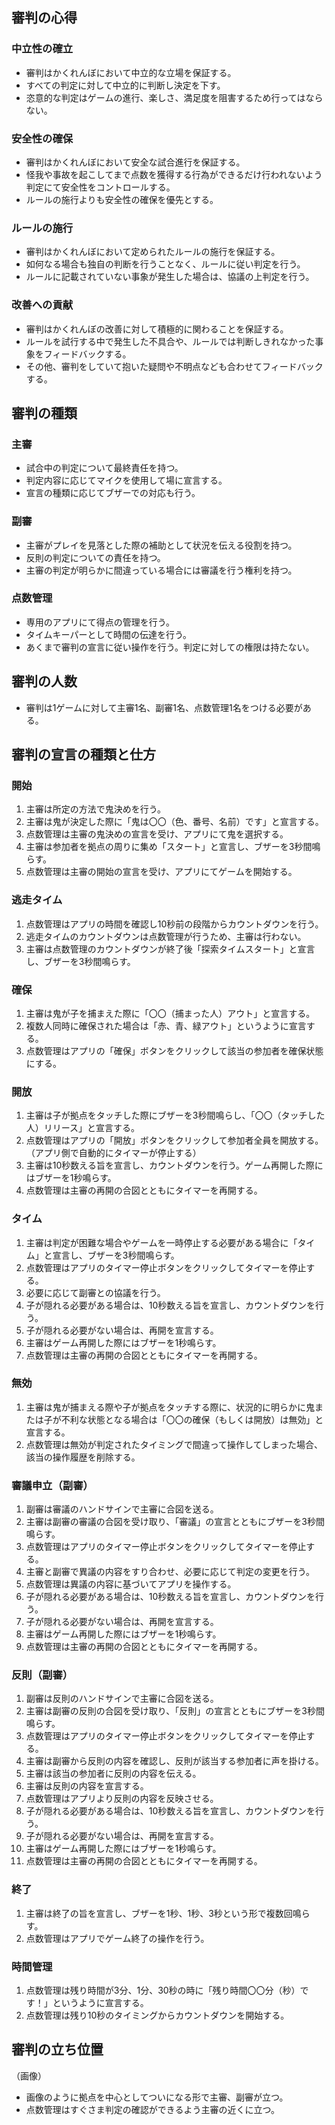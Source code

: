 ## 審判の心得
### 中立性の確立
- 審判はかくれんぼにおいて中立的な立場を保証する。
- すべての判定に対して中立的に判断し決定を下す。
- 恣意的な判定はゲームの進行、楽しさ、満足度を阻害するため行ってはならない。

### 安全性の確保
- 審判はかくれんぼにおいて安全な試合進行を保証する。
- 怪我や事故を起こしてまで点数を獲得する行為ができるだけ行われないよう判定にて安全性をコントロールする。
- ルールの施行よりも安全性の確保を優先とする。

### ルールの施行
- 審判はかくれんぼにおいて定められたルールの施行を保証する。
- 如何なる場合も独自の判断を行うことなく、ルールに従い判定を行う。
- ルールに記載されていない事象が発生した場合は、協議の上判定を行う。

### 改善への貢献
- 審判はかくれんぼの改善に対して積極的に関わることを保証する。
- ルールを試行する中で発生した不具合や、ルールでは判断しきれなかった事象をフィードバックする。
- その他、審判をしていて抱いた疑問や不明点なども合わせてフィードバックする。

## 審判の種類
### 主審
- 試合中の判定について最終責任を持つ。
- 判定内容に応じてマイクを使用して場に宣言する。
- 宣言の種類に応じてブザーでの対応も行う。

### 副審
- 主審がプレイを見落とした際の補助として状況を伝える役割を持つ。
- 反則の判定についての責任を持つ。
- 主審の判定が明らかに間違っている場合には審議を行う権利を持つ。

### 点数管理
- 専用のアプリにて得点の管理を行う。
- タイムキーパーとして時間の伝達を行う。
- あくまで審判の宣言に従い操作を行う。判定に対しての権限は持たない。

## 審判の人数
- 審判は1ゲームに対して主審1名、副審1名、点数管理1名をつける必要がある。

## 審判の宣言の種類と仕方
### 開始
1. 主審は所定の方法で鬼決めを行う。
1. 主審は鬼が決定した際に「鬼は〇〇（色、番号、名前）です」と宣言する。
1. 点数管理は主審の鬼決めの宣言を受け、アプリにて鬼を選択する。
1. 主審は参加者を拠点の周りに集め「スタート」と宣言し、ブザーを3秒間鳴らす。
1. 点数管理は主審の開始の宣言を受け、アプリにてゲームを開始する。

### 逃走タイム
1. 点数管理はアプリの時間を確認し10秒前の段階からカウントダウンを行う。
1. 逃走タイムのカウントダウンは点数管理が行うため、主審は行わない。
1. 主審は点数管理のカウントダウンが終了後「探索タイムスタート」と宣言し、ブザーを3秒間鳴らす。

### 確保
1. 主審は鬼が子を捕まえた際に「〇〇（捕まった人）アウト」と宣言する。
1. 複数人同時に確保された場合は「赤、青、緑アウト」というように宣言する。
1. 点数管理はアプリの「確保」ボタンをクリックして該当の参加者を確保状態にする。

### 開放
1. 主審は子が拠点をタッチした際にブザーを3秒間鳴らし、「〇〇（タッチした人）リリース」と宣言する。
1. 点数管理はアプリの「開放」ボタンをクリックして参加者全員を開放する。（アプリ側で自動的にタイマーが停止する）
1. 主審は10秒数える旨を宣言し、カウントダウンを行う。ゲーム再開した際にはブザーを1秒鳴らす。
1. 点数管理は主審の再開の合図とともにタイマーを再開する。

### タイム
1. 主審は判定が困難な場合やゲームを一時停止する必要がある場合に「タイム」と宣言し、ブザーを3秒間鳴らす。
1. 点数管理はアプリのタイマー停止ボタンをクリックしてタイマーを停止する。
1. 必要に応じて副審との協議を行う。
1. 子が隠れる必要がある場合は、10秒数える旨を宣言し、カウントダウンを行う。
1. 子が隠れる必要がない場合は、再開を宣言する。
1. 主審はゲーム再開した際にはブザーを1秒鳴らす。
1. 点数管理は主審の再開の合図とともにタイマーを再開する。

### 無効
1. 主審は鬼が捕まえる際や子が拠点をタッチする際に、状況的に明らかに鬼または子が不利な状態となる場合は「〇〇の確保（もしくは開放）は無効」と宣言する。
1. 点数管理は無効が判定されたタイミングで間違って操作してしまった場合、該当の操作履歴を削除する。

### 審議申立（副審）
1. 副審は審議のハンドサインで主審に合図を送る。
1. 主審は副審の審議の合図を受け取り、「審議」の宣言とともにブザーを3秒間鳴らす。
1. 点数管理はアプリのタイマー停止ボタンをクリックしてタイマーを停止する。
1. 主審と副審で異議の内容をすり合わせ、必要に応じて判定の変更を行う。
1. 点数管理は異議の内容に基づいてアプリを操作する。
1. 子が隠れる必要がある場合は、10秒数える旨を宣言し、カウントダウンを行う。
1. 子が隠れる必要がない場合は、再開を宣言する。
1. 主審はゲーム再開した際にはブザーを1秒鳴らす。
1. 点数管理は主審の再開の合図とともにタイマーを再開する。

### 反則（副審）
1. 副審は反則のハンドサインで主審に合図を送る。
1. 主審は副審の反則の合図を受け取り、「反則」の宣言とともにブザーを3秒間鳴らす。
1. 点数管理はアプリのタイマー停止ボタンをクリックしてタイマーを停止する。
1. 主審は副審から反則の内容を確認し、反則が該当する参加者に声を掛ける。
1. 主審は該当の参加者に反則の内容を伝える。
1. 主審は反則の内容を宣言する。
1. 点数管理はアプリより反則の内容を反映させる。
1. 子が隠れる必要がある場合は、10秒数える旨を宣言し、カウントダウンを行う。
1. 子が隠れる必要がない場合は、再開を宣言する。
1. 主審はゲーム再開した際にはブザーを1秒鳴らす。
1. 点数管理は主審の再開の合図とともにタイマーを再開する。

### 終了
1. 主審は終了の旨を宣言し、ブザーを1秒、1秒、3秒という形で複数回鳴らす。
1. 点数管理はアプリでゲーム終了の操作を行う。

### 時間管理
1. 点数管理は残り時間が3分、1分、30秒の時に「残り時間〇〇分（秒）です！」というように宣言する。
1. 点数管理は残り10秒のタイミングからカウントダウンを開始する。

## 審判の立ち位置
（画像）
- 画像のように拠点を中心としてついになる形で主審、副審が立つ。
- 点数管理はすぐさま判定の確認ができるよう主審の近くに立つ。
